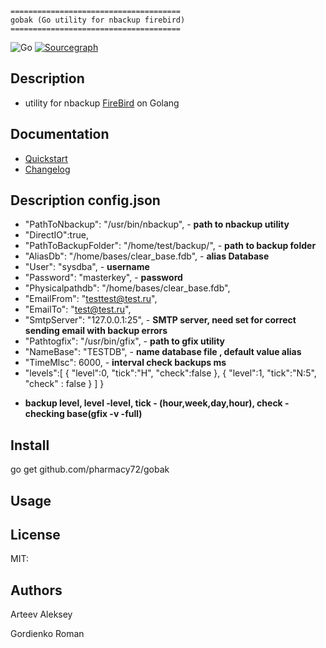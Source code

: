 ```
======================================
gobak (Go utility for nbackup firebird)
======================================
```
![Go](https://github.com/pharmacy72/gobak/workflows/Go/badge.svg?branch=master)
[![Sourcegraph](https://sourcegraph.com/github.com/pharmacy72/gobak/-/badge.svg)](https://sourcegraph.com/github.com/pharmacy72/gobak?badge)

## Description
 * utility for nbackup [FireBird](http://firebirdsql.org) on Golang

## Documentation
 * [Quickstart](quickstart.md)
 * [Changelog](changelog.txt)
 
## Description config.json
 * "PathToNbackup": "/usr/bin/nbackup", - **path to nbackup utility**
 * "DirectIO":true,
 * "PathToBackupFolder": "/home/test/backup/", - **path to backup folder**
 * "AliasDb": "/home/bases/clear_base.fdb", - **alias Database**
 * "User": "sysdba", - **username**
 * "Password": "masterkey", - **password**
 * "Physicalpathdb": "/home/bases/clear_base.fdb", 
 * "EmailFrom": "testtest@test.ru", 
 * "EmailTo": "test@test.ru",
 * "SmtpServer": "127.0.0.1:25", - **SMTP server, need set for correct sending email with backup errors**
 * "Pathtogfix": "/usr/bin/gfix", - **path to gfix utility**
 * "NameBase": "TESTDB", - **name database file , default value alias** 
 * "TimeMlsc": 6000, - **interval check backups ms**
 * "levels":[
    {
      "level":0,
      "tick":"H",
      "check":false
    },
    {
      "level":1,
      "tick":"N:5",
      "check" : false
    }
  ]
} 
- **backup level, level -level, tick - (hour,week,day,hour), check - checking base(gfix -v -full)**



## Install
go get github.com/pharmacy72/gobak

## Usage

## License
MIT:

## Authors
Arteev Aleksey

Gordienko Roman

